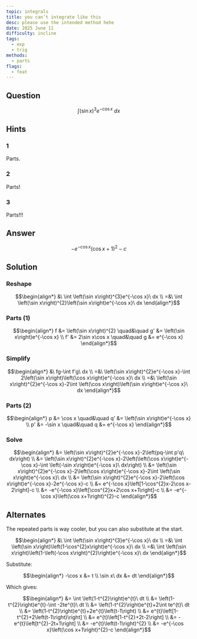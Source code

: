 ```yaml
---
topic: integrals
title: you can’t integrate like this
desc: please use the intended method hehe
date: 2025 June 11
difficulty: incline
tags:
  - exp
  - trig
methods:
  - parts
flags:
  - feat
---
```



## Question
```math
\int
  \left( \sin{x} \right)^3 e^{-\cos{x}}
\ dx
```


## Hints

### 1
Parts.

### 2
Parts!

### 3
Parts!!!


## Answer
```math
-e^{-\cos x}\left(\cos x+1\right)^{2}-c
```


## Solution

### Reshape
```math
\begin{align*}
  &\ \int \left(\sin x\right)^{3}e^{-\cos x}\ dx
  \\ =&\ \int \left(\sin x\right)^{2}\left(\sin x\right)e^{-\cos x}\ dx
\end{align*}
```

### Parts (1)
```math
\begin{align*}
      f &= \left(\sin x\right)^{2} \quad&\quad g' &= \left(\sin x\right)e^{-\cos x}
  \\ f' &= 2\sin x\cos x \quad&\quad g &= e^{-\cos x}
\end{align*}
```

### Simplify
```math
\begin{align*}
  &\ fg-\int f'g\ dx
  \\ =&\ \left(\sin x\right)^{2}e^{-\cos x}-\int 2\left(\sin x\right)\left(\cos x\right)e^{-\cos x}\ dx
  \\ =&\ \left(\sin x\right)^{2}e^{-\cos x}-2\int \left(\cos x\right)\left(\sin x\right)e^{-\cos x}\ dx
\end{align*}
```

### Parts (2)
```math
\begin{align*}
      p &= \cos x \quad&\quad q' &= \left(\sin x\right)e^{-\cos x}
  \\ p' &= -\sin x \quad&\quad q &= e^{-\cos x}
\end{align*}
```

### Solve
```math
\begin{align*}
  &= \left(\sin x\right)^{2}e^{-\cos x}-2\left(pq-\int p'q\ dx\right)
  \\ &= \left(\sin x\right)^{2}e^{-\cos x}-2\left(\left(\cos x\right)e^{-\cos x}-\int \left(-\sin x\right)e^{-\cos x}\ dx\right)
  \\ &= \left(\sin x\right)^{2}e^{-\cos x}-2\left(\cos x\right)e^{-\cos x}-2\int \left(\sin x\right)e^{-\cos x}\ dx
  \\ &= \left(\sin x\right)^{2}e^{-\cos x}-2\left(\cos x\right)e^{-\cos x}-2e^{-\cos x}-c
  \\ &= e^{-\cos x}\left[1-\cos^{2}x-2\cos x-2\right]-c
  \\ &= -e^{-\cos x}\left[\cos^{2}x+2\cos x+1\right]-c
  \\ &= -e^{-\cos x}\left(\cos x+1\right)^{2}-c
\end{align*}
```


## Alternates

The repeated parts is way cooler, but you can also substitute at the start.

```math
\begin{align*}
  &\ \int \left(\sin x\right)^{3}e^{-\cos x}\ dx
  \\ =&\ \int \left(\sin x\right)\left(1-\cos^{2}x\right)e^{-\cos x}\ dx
  \\ =&\ \int \left(\sin x\right)\left(1-\left(-\cos x\right)^{2}\right)e^{-\cos x}\ dx
\end{align*}
```

Substitute:

```math
\begin{align*}
  -\cos x &= t
  \\ \sin x\ dx &= dt
\end{align*}
```

Which gives:

```math
\begin{align*}
  &= \int \left(1-t^{2}\right)e^{t}\ dt
  \\ &= \left(1-t^{2}\right)e^{t}-\int -2te^{t}\ dt
  \\ &= \left(1-t^{2}\right)e^{t}+2\int te^{t}\ dt
  \\ &= \left(1-t^{2}\right)e^{t}+2e^{t}\left(t-1\right)
  \\ &= e^{t}\left[1-t^{2}+2\left(t-1\right)\right]
  \\ &= e^{t}\left[1-t^{2}+2t-2\right]
  \\ &= -e^{t}\left[t^{2}-2t+1\right]
  \\ &= -e^{t}\left(t-1\right)^{2}
  \\ &= -e^{-\cos x}\left(\cos x+1\right)^{2}-c
\end{align*}
```
